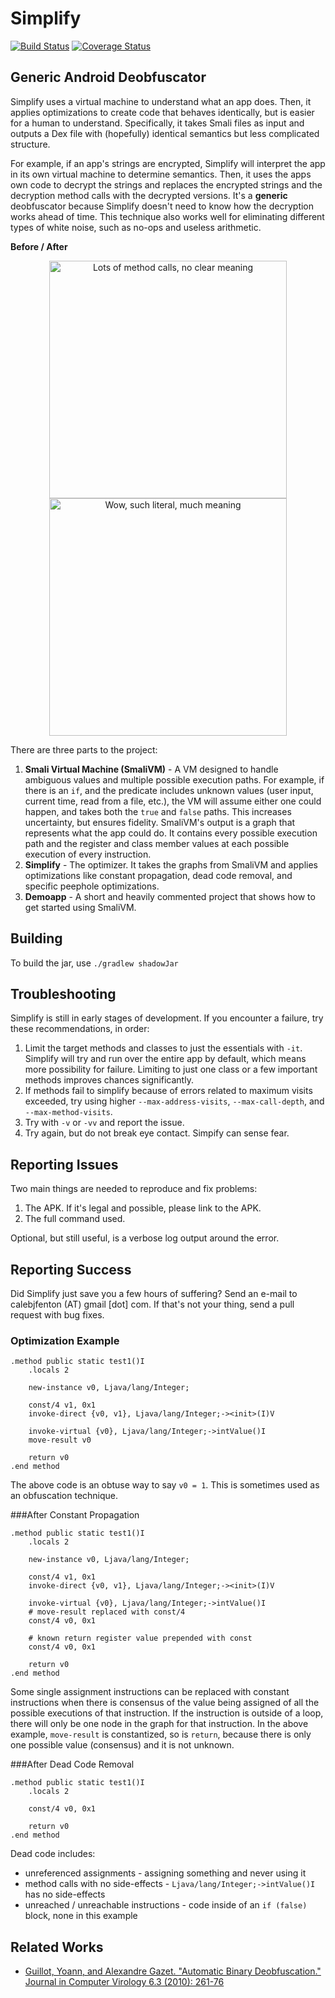 Simplify
========

[![Build Status](https://travis-ci.org/CalebFenton/simplify.svg?branch=master)](https://travis-ci.org/CalebFenton/simplify) [![Coverage Status](https://img.shields.io/coveralls/CalebFenton/simplify.svg)](https://coveralls.io/r/CalebFenton/simplify)

Generic Android Deobfuscator
----------------------------

Simplify uses a virtual machine to understand what an app does. Then, it applies optimizations to create code that behaves identically, but is easier for a human to understand. Specifically, it takes Smali files as input and outputs a Dex file with (hopefully) identical semantics but less complicated structure.

For example, if an app's strings are encrypted, Simplify will interpret the app in its own virtual machine to determine semantics. Then, it uses the apps own code to decrypt the strings and replaces the encrypted strings and the decryption method calls with the decrypted versions. It's a **generic** deobfuscator because Simplify doesn't need to know how the decryption works ahead of time. This technique also works well for eliminating different types of white noise, such as no-ops and useless arithmetic.

**Before / After**

<section>
<p align="center">
<img src="https://cloud.githubusercontent.com/assets/1356658/5331911/1e790c86-7df4-11e4-91e7-aba1d2c63b98.png" alt="Lots of method calls, no clear meaning" height="380px" align="center" />
<img src="https://cloud.githubusercontent.com/assets/1356658/5331912/1ecc6d7c-7df4-11e4-9572-bc3d41303842.png" alt="Wow, such literal, much meaning" height="380px" align="center" />
</p>
</section>

There are three parts to the project:

1. **Smali Virtual Machine (SmaliVM)** - A VM designed to handle ambiguous values and multiple possible execution paths. For example, if there is an `if`, and the predicate includes unknown values (user input, current time, read from a file, etc.), the VM will assume either one could happen, and takes both the `true` and `false` paths. This increases uncertainty, but ensures fidelity. SmaliVM's output is a graph that represents what the app could do. It contains every possible execution path and the register and class member values at each possible execution of every instruction.
2. **Simplify** - The optimizer. It takes the graphs from SmaliVM and applies optimizations like constant propagation, dead code removal, and  specific peephole optimizations.
3. **Demoapp** - A short and heavily commented project that shows how to get started using SmaliVM.


Building
--------

To build the jar, use `./gradlew shadowJar`


Troubleshooting
---------------

Simplify is still in early stages of development. If you encounter a failure, try these recommendations, in order:

1. Limit the target methods and classes to just the essentials with `-it`. Simplify will try and run over the entire app by default, which means more possibility for failure. Limiting to just one class or a few important methods improves chances significantly.
2. If methods fail to simplify because of errors related to maximum visits exceeded, try using higher `--max-address-visits`, `--max-call-depth`, and `--max-method-visits`.
3. Try with `-v` or `-vv` and report the issue.
4. Try again, but do not break eye contact. Simpify can sense fear.


Reporting Issues
----------------

Two main things are needed to reproduce and fix problems:

1. The APK. If it's legal and possible, please link to the APK.
2. The full command used.

Optional, but still useful, is a verbose log output around the error.


Reporting Success
-----------------

Did Simplify just save you a few hours of suffering? Send an e-mail to calebjfenton (AT) gmail [dot] com. If that's not your thing, send a pull request with bug fixes.



### Optimization Example
```
.method public static test1()I
    .locals 2

    new-instance v0, Ljava/lang/Integer;

    const/4 v1, 0x1
    invoke-direct {v0, v1}, Ljava/lang/Integer;-><init>(I)V

    invoke-virtual {v0}, Ljava/lang/Integer;->intValue()I
    move-result v0

    return v0
.end method
```

The above code is an obtuse way to say `v0 = 1`. This is sometimes used as an obfuscation technique.


###After Constant Propagation
```
.method public static test1()I
    .locals 2

    new-instance v0, Ljava/lang/Integer;

    const/4 v1, 0x1
    invoke-direct {v0, v1}, Ljava/lang/Integer;-><init>(I)V

    invoke-virtual {v0}, Ljava/lang/Integer;->intValue()I
    # move-result replaced with const/4
    const/4 v0, 0x1

    # known return register value prepended with const
    const/4 v0, 0x1

    return v0
.end method
```

Some single assignment instructions can be replaced with constant instructions when there is consensus of the value being assigned of all the possible executions of that instruction. If the instruction is outside of a loop, there will only be one node in the graph for that instruction.
In the above example, `move-result` is constantized, so is `return`, because there is only one possible value (consensus) and it is not unknown.


###After Dead Code Removal
```
.method public static test1()I
    .locals 2

    const/4 v0, 0x1

    return v0
.end method
```

Dead code includes:

* unreferenced assignments - assigning something and never using it
* method calls with no side-effects - `Ljava/lang/Integer;->intValue()I` has no side-effects
* unreached / unreachable instructions - code inside of an `if (false)` block, none in this example

Related Works
-------------

* [Guillot, Yoann, and Alexandre Gazet. "Automatic Binary Deobfuscation." Journal in Computer Virology 6.3 (2010): 261-76](http://metasm.cr0.org/docs/sstic09-metasm-jcv.pdf)
